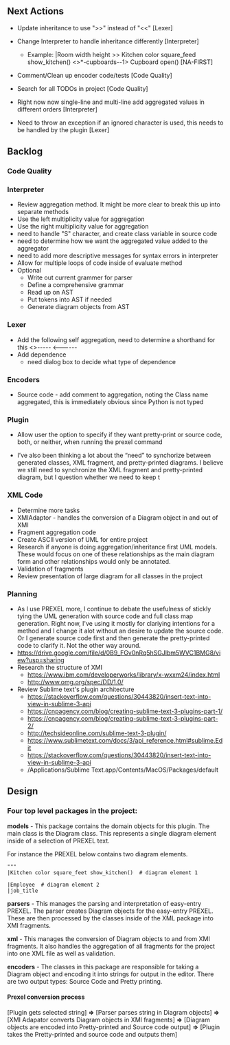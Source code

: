 
## Next Actions

* Update inheritance to use ">>" instead of "<<" [Lexer]
* Change Interpreter to handle inheritance differently [Interpreter]
    * Example: |Room width height >> Kitchen color square_feed show_kitchen() <>*-cupboards--1> Cupboard open() [NA-FIRST]
    
* Comment/Clean up encoder code/tests [Code Quality]
* Search for all TODOs in project [Code Quality]
* Right now now single-line and multi-line add aggregated values in different orders [Interpreter]
* Need to throw an exception if an ignored character is used, this needs to be handled by the plugin [Lexer]

## Backlog

### Code Quality

### Interpreter

* Review aggregation method. It might be more clear to break this up into 
separate methods
* Use the left multiplicity value for aggregation
* Use the right multiplicity value for aggregation
* need to handle "S" character, and create class variable in source code
* need to determine how we want the aggregated value added to the aggregator
* need to add more descriptive messages for syntax errors in interpreter
* Allow for multiple loops of code inside of evaluate method
* Optional
    * Write out current grammer for parser
    * Define a comprehensive grammar
    * Read up on AST
    * Put tokens into AST if needed
    * Generate diagram objects from AST

### Lexer

* Add the following self aggregation, need to determine a shorthand for this
    <>-----
    <------
* Add dependence
    * need dialog box to decide what type of dependence

### Encoders

* Source code - add comment to aggregation, noting the Class name aggregated,
this is immediately obvious since Python is not typed
    
### Plugin

* Allow user the option to specify if they want pretty-print or source code, 
both, or neither, when running the prexel command

* I’ve also been thinking a lot about the “need” to synchorize between 
generated classes, XML fragment, and pretty-printed diagrams. 
I believe we still need to synchronize the XML fragment and pretty-printed 
diagram, but I question whether we need to keep t

### XML Code

* Determine more tasks 
* XMIAdaptor - handles the conversion of a Diagram object in and out of XMI
* Fragment aggregation code
* Create ASCII version of UML for entire project
* Research if anyone is doing aggregation/inheritance first UML models. These would focus on 
one of these relationships as the main diagram form and other relationships would only be annotated.
* Validation of fragments
* Review presentation of large diagram for all classes in the project 

### Planning

* As I use PREXEL more, I continue to debate the usefulness of stickly tying the UML generation with
source code and full class map generation. Right now, I've using it mostly for clariying intentions for a
method and I change it alot without an desire to update the source code. Or I generate source code first and then generate the pretty-printed code to clarify it. Not the other way around.
* https://drive.google.com/file/d/0B9_FGv0nRq5hSGJlbm5WVC1BMG8/view?usp=sharing
* Research the structure of XMI
    * https://www.ibm.com/developerworks/library/x-wxxm24/index.html
    * http://www.omg.org/spec/DD/1.0/
* Review Sublime text's plugin architecture
    * https://stackoverflow.com/questions/30443820/insert-text-into-view-in-sublime-3-api
    * https://cnpagency.com/blog/creating-sublime-text-3-plugins-part-1/
    * https://cnpagency.com/blog/creating-sublime-text-3-plugins-part-2/
    * http://techsideonline.com/sublime-text-3-plugin/
    * https://www.sublimetext.com/docs/3/api_reference.html#sublime.Edit
    * https://stackoverflow.com/questions/30443820/insert-text-into-view-in-sublime-3-api
    * /Applications/Sublime Text.app/Contents/MacOS/Packages/default

## Design

### Four top level packages in the project:

**models** - This package contains the domain objects for this plugin. The main class
is the Diagram class. This represents a single diagram element inside of a selection of PREXEL
text. 

For instance the PREXEL below contains two diagram elements.

    """
    |Kitchen color square_feet show_kitchen()  # diagram element 1
    
    |Employee  # diagram element 2
    |job_title
    
**parsers** - This manages the parsing and interpretation of easy-entry PREXEL. 
The parser creates Diagram objects for the easy-entry PREXEL. These are then processed
by the classes inside of the XML package into XMI fragments.

**xml** - This manages the conversion of Diagram objects to and from XMI fragments.
It also handles the aggregation of all fragments for the project into one XML file as well
as validation.

**encoders** - The classes in this package are responsible for taking a Diagram object
and encoding it into strings for output in the editor. There are two output types:
Source Code and Pretty printing.

#### Prexel conversion process

[Plugin gets selected string] **=>** [Parser parses string in Diagram objects] **=>** [XMI Adapator converts
Diagram objects in XMI fragments] **=>** [Diagram objects are encoded into Pretty-printed and Source code
output] **=>** [Plugin takes the Pretty-printed and source code and outputs them]
